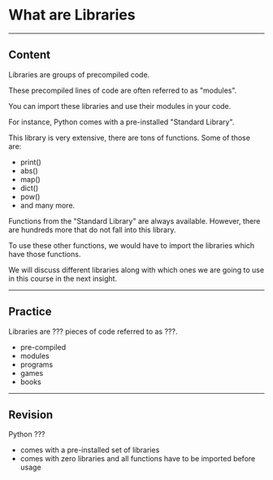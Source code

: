 ﻿---
author: Stefan-Stojanovic

type: normal

category: how to

---

# What are Libraries

---
## Content

Libraries are groups of precompiled code. 

These precompiled lines of code are often referred to as "modules".

You can import these libraries and use their modules in your code.

For instance, Python comes with a pre-installed "Standard Library".

This library is very extensive, there are tons of functions. Some of those are:
- print()
- abs()
- map()
- dict()
- pow()
- and many more.

Functions from the "Standard Library" are always available. However, there are hundreds more that do not fall into this library. 

To use these other functions, we would have to import the libraries which have those functions.

We will discuss different libraries along with which ones we are going to use in this course in the next insight.

---
## Practice

Libraries are ??? pieces of code referred to as ???.

- pre-compiled
- modules
- programs
- games
- books

---
## Revision

Python ???

- comes with a pre-installed set of libraries
- comes with zero libraries and all functions have to be imported before usage